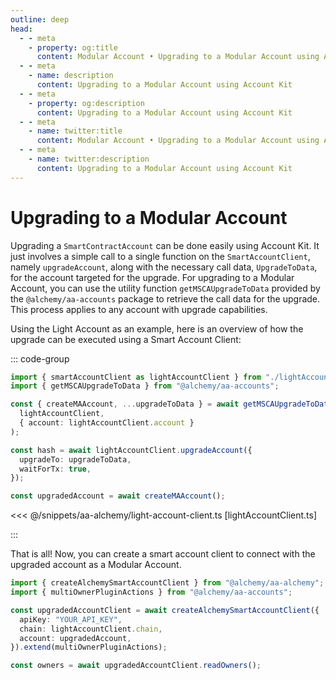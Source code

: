 ```yaml
---
outline: deep
head:
  - - meta
    - property: og:title
      content: Modular Account • Upgrading to a Modular Account using Account Kit
  - - meta
    - name: description
      content: Upgrading to a Modular Account using Account Kit
  - - meta
    - property: og:description
      content: Upgrading to a Modular Account using Account Kit
  - - meta
    - name: twitter:title
      content: Modular Account • Upgrading to a Modular Account using Account Kit
  - - meta
    - name: twitter:description
      content: Upgrading to a Modular Account using Account Kit
---
```


# Upgrading to a Modular Account

Upgrading a `SmartContractAccount` can be done easily using Account Kit. It just involves a simple call to a single function on the `SmartAccountClient`, namely `upgradeAccount`, along with the necessary call data, `UpgradeToData`, for the account targeted for the upgrade. For upgrading to a Modular Account, you can use the utility function `getMSCAUpgradeToData` provided by the `@alchemy/aa-accounts` package to retrieve the call data for the upgrade. This process applies to any account with upgrade capabilities.

Using the Light Account as an example, here is an overview of how the upgrade can be executed using a Smart Account Client:

::: code-group

```ts [example.ts]
import { smartAccountClient as lightAccountClient } from "./lightAccountClient";
import { getMSCAUpgradeToData } from "@alchemy/aa-accounts";

const { createMAAccount, ...upgradeToData } = await getMSCAUpgradeToData(
  lightAccountClient,
  { account: lightAccountClient.account }
);

const hash = await lightAccountClient.upgradeAccount({
  upgradeTo: upgradeToData,
  waitForTx: true,
});

const upgradedAccount = await createMAAccount();
```

<<< @/snippets/aa-alchemy/light-account-client.ts [lightAccountClient.ts]

:::

That is all! Now, you can create a smart account client to connect with the upgraded account as a Modular Account.

```ts [example.ts]
import { createAlchemySmartAccountClient } from "@alchemy/aa-alchemy";
import { multiOwnerPluginActions } from "@alchemy/aa-accounts";

const upgradedAccountClient = await createAlchemySmartAccountClient({
  apiKey: "YOUR_API_KEY",
  chain: lightAccountClient.chain,
  account: upgradedAccount,
}).extend(multiOwnerPluginActions);

const owners = await upgradedAccountClient.readOwners();
```
